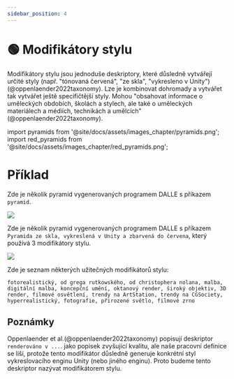 ```yaml
---
sidebar_position: 4
---
```

# 🟢 Modifikátory stylu

Modifikátory stylu jsou jednoduše deskriptory, které důsledně
vytvářejí určité styly (např. "tónovaná červená", "ze skla", "vykresleno v Unity")(@oppenlaender2022taxonomy). Lze je kombinovat dohromady a vytvářet tak
vytvářet ještě specifičtější styly. Mohou "obsahovat informace o uměleckých obdobích, školách a stylech, ale také o uměleckých materiálech a médiích, technikách a umělcích"(@oppenlaender2022taxonomy).

import pyramids from '@site/docs/assets/images_chapter/pyramids.png';
import red_pyramids from '@site/docs/assets/images_chapter/red_pyramids.png';

# Příklad

Zde je několik pyramid vygenerovaných programem DALLE s příkazem `pyramid`.

<div style={{textAlign: 'center'}}>
  <img src={pyramids} style={{width: "750px"}} />
</div>

Zde je několik pyramid vygenerovaných programem DALLE s příkazem `Pyramida ze skla, vykreslená v Unity a zbarvená do červena`, který používá 3 modifikátory stylu.

<div style={{textAlign: 'center'}}>
  <img src={red_pyramids} style={{width: "750px"}} />
</div>

Zde je seznam některých užitečných modifikátorů stylu:

```text
fotorealistický, od grega rutkowského, od christophera nolana, malba, digitální malba, koncepční umění, oktanový render, široký objektiv, 3D render, filmové osvětlení, trendy na ArtStation, trendy na CGSociety, hyperrealistický, fotografie, přirozené světlo, filmové zrno
```

## Poznámky

Oppenlaender et al.(@oppenlaender2022taxonomy) popisují deskriptor `renderováno v ...`. 
jako popisek zvyšující kvalitu, ale naše pracovní definice se liší, protože tento modifikátor důsledně generuje konkrétní styl vykreslovacího enginu Unity (nebo jiného enginu). Proto budeme tento deskriptor nazývat modifikátorem stylu.